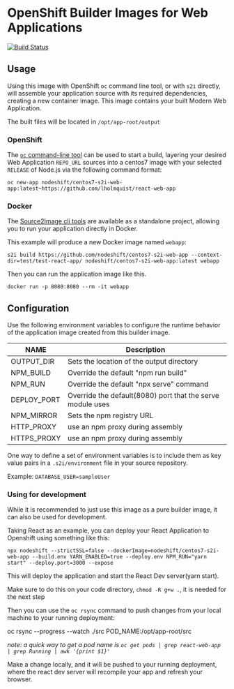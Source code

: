 # OpenShift Builder Images for Web Applications

[![Build Status](https://travis-ci.org/nodeshift/centos7-s2i-web-app.svg?branch=master)](https://travis-ci.org/nodeshift/centos7-s2i-web-app)

## Usage

Using this image with OpenShift `oc` command line tool, or with `s2i` directly, will
assemble your application source with its required dependencies, creating a new
container image. This image contains your built Modern Web Application.

The built files will be located in `/opt/app-root/output`

### OpenShift

The [`oc` command-line tool](https://github.com/openshift/origin/releases) can be
used to start a build, layering your desired Web Application `REPO_URL` sources into a centos7
image with your selected `RELEASE` of Node.js via the following command format:

```
oc new-app nodeshift/centos7-s2i-web-app:latest~https://github.com/lholmquist/react-web-app
```

### Docker

The [Source2Image cli tools](https://github.com/openshift/source-to-image/releases)
are available as a standalone project, allowing you to run your application directly
in Docker.

This example will produce a new Docker image named `webapp`:

```
s2i build https://github.com/nodeshift/centos7-s2i-web-app --context-dir=test/test-react-app/ nodeshift/centos7-s2i-web-app:latest webapp
```

Then you can run the application image like this.

```
docker run -p 8080:8080 --rm -it webapp
```

## Configuration

Use the following environment variables to configure the runtime behavior of the
application image created from this builder image.

NAME        | Description
------------|-------------
OUTPUT_DIR  | Sets the location of the output directory
NPM_BUILD | Override the default "npm run build"
NPM_RUN | Override the default "npx serve" command
DEPLOY_PORT | Override the default(8080) port that the serve module uses
NPM_MIRROR  | Sets the npm registry URL
HTTP_PROXY  | use an npm proxy during assembly
HTTPS_PROXY | use an npm proxy during assembly

One way to define a set of environment variables is to include them as key value pairs
in a `.s2i/environment` file in your source repository.

Example: `DATABASE_USER=sampleUser`

### Using for development

While it is recommended to just use this image as a pure builder image, it can also be used for development.

Taking React as an example, you can deploy your React Application to Openshift using something like this:

`npx nodeshift --strictSSL=false --dockerImage=nodeshift/centos7-s2i-web-app --build.env YARN_ENABLED=true --deploy.env NPM_RUN="yarn start" --deploy.port=3000 --expose`

This will deploy the application and start the React Dev server(yarn start).

Make sure to do this on your code directory, `chmod -R g+w .`, it is needed for the next step

Then you can use the `oc rsync` command to push changes from your local machine to your running deployment:

oc rsync --progress --watch ./src POD_NAME:/opt/app-root/src

_note: a quick way to get a pod name is `oc get pods | grep react-web-app | grep Running | awk '{print $1}'`_

Make a change locally, and it will be pushed to your running deployment, where the react dev server will recompile your app and refresh your browser.
